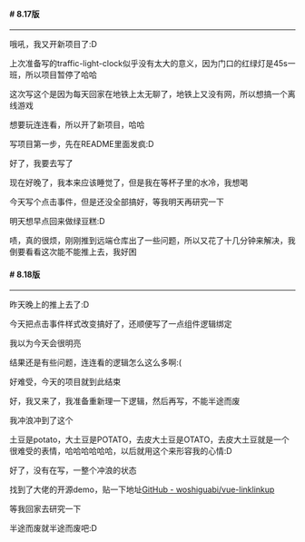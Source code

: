 #### # 8.17版

---

哦吼，我又开新项目了:D

上次准备写的traffic-light-clock似乎没有太大的意义，因为门口的红绿灯是45s一班，所以项目暂停了哈哈

这次写这个是因为每天回家在地铁上太无聊了，地铁上又没有网，所以想搞一个离线游戏

想要玩连连看，所以开了新项目，哈哈

写项目第一步，先在README里面发疯:D

好了，我要去写了

现在好晚了，我本来应该睡觉了，但是我在等杯子里的水冷，我想喝

今天写个点击事件，但是还没全部搞好，等我明天再研究一下

明天想早点回来做绿豆糕:D

啧，真的很烦，刚刚推到远端仓库出了一些问题，所以又花了十几分钟来解决，我倒要看看这次能不能推上去，我好困



#### # 8.18版

---

昨天晚上的推上去了:D

今天把点击事件样式改变搞好了，还顺便写了一点组件逻辑绑定

我以为今天会很明亮

结果还是有些问题，连连看的逻辑怎么这么多啊:(

好难受，今天的项目就到此结束

好，我又来了，我准备重新理一下逻辑，然后再写，不能半途而废

我冲浪冲到了这个

土豆是potato，大土豆是POTATO，去皮大土豆是OTATO，去皮大土豆就是一个很难受的表情，哈哈哈哈哈哈，以后就用这个来形容我的心情:D

好了，没有在写，一整个冲浪的状态

找到了大佬的开源demo，贴一下地址[GitHub - woshiguabi/vue-linklinkup](https://github.com/woshiguabi/vue-linklinkup)

等我回家去研究一下

半途而废就半途而废吧:D